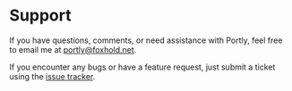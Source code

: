 # Support

If you have questions, comments, or need assistance with Portly, feel free to email me at portly@foxhold.net. 

If you encounter any bugs or have a feature request, just submit a ticket using the [issue tracker](https://github.com/elias-fox/Portly-App/issues).
